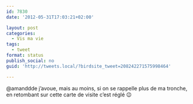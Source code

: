 ```yaml
---
id: 7830
date: '2012-05-31T17:03:21+02:00'

layout: post
categories:
  - Vis ma vie
tags:
  - tweet
format: status
publish_social: no
guid: 'http://tweets.local/?birdsite_tweet=208242271575998464'

---
```


@amanddde j’avoue, mais au moins, si on se rappelle plus de ma tronche, en retombant sur cette carte de visite c’est réglé 😉